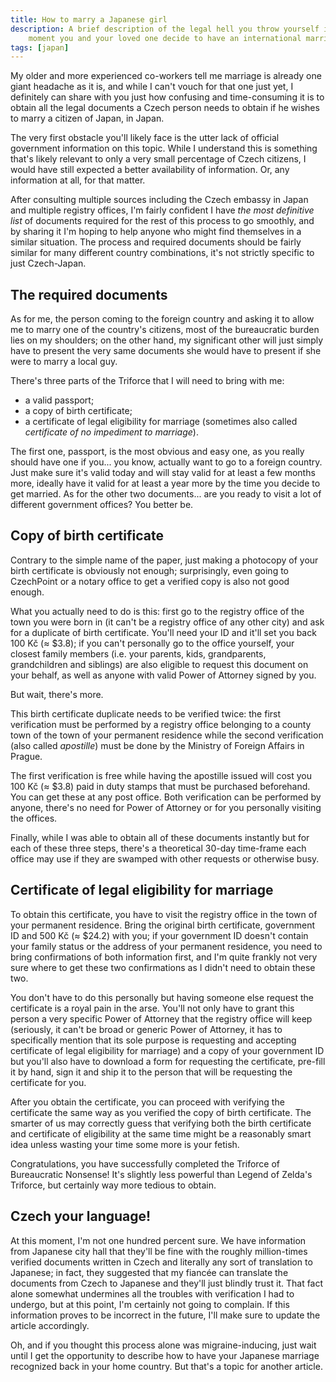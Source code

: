 ```yaml
---
title: How to marry a Japanese girl
description: A brief description of the legal hell you throw yourself into the
    moment you and your loved one decide to have an international marriage.
tags: [japan]
---
```


My older and more experienced co-workers tell me marriage is already one giant
headache as it is, and while I can't vouch for that one just yet, I definitely
can share with you just how confusing and time-consuming it is to obtain all the
legal documents a Czech person needs to obtain if he wishes to marry a citizen
of Japan, in Japan.

The very first obstacle you'll likely face is the utter lack of official
government information on this topic. While I understand this is something
that's likely relevant to only a very small percentage of Czech citizens, I
would have still expected a better availability of information. Or, any
information at all, for that matter.

After consulting multiple sources including the Czech embassy in Japan and
multiple registry offices, I'm fairly confident I have *the most definitive
list* of documents required for the rest of this process to go smoothly, and by
sharing it I'm hoping to help anyone who might find themselves in a similar
situation. The process and required documents should be fairly similar for many
different country combinations, it's not strictly specific to just Czech-Japan.

## The required documents

As for me, the person coming to the foreign country and asking it to allow me to
marry one of the country's citizens, most of the bureaucratic burden lies on my
shoulders; on the other hand, my significant other will just simply have to
present the very same documents she would have to present if she were to marry
a local guy.

There's three parts of the Triforce that I will need to bring with me:

- a valid passport;
- a copy of birth certificate;
- a certificate of legal eligibility for marriage (sometimes also called
    *certificate of no impediment to marriage*).

The first one, passport, is the most obvious and easy one, as you really should
have one if you... you know, actually want to go to a foreign country. Just make
sure it's valid today and will stay valid for at least a few months more,
ideally have it valid for at least a year more by the time you decide to get
married. As for the other two documents... are you ready to visit a lot of
different government offices? You better be.

## Copy of birth certificate

Contrary to the simple name of the paper, just making a photocopy of your birth
certificate is obviously not enough; surprisingly, even going to CzechPoint or a
notary office to get a verified copy is also not good enough.

What you actually need to do is this: first go to the registry office of the
town you were born in (it can't be a registry office of any other city) and ask
for a duplicate of birth certificate. You'll need your ID and it'll set you back
100 Kč (&#8776;&nbsp;$3.8); if you can't personally go to the office yourself,
your closest family members (i.e. your parents, kids, grandparents,
grandchildren and siblings) are also eligible to request this document on your
behalf, as well as anyone with valid Power of Attorney signed by you.

But wait, there's more.

This birth certificate duplicate needs to be verified twice: the first
verification must be performed by a registry office belonging to a county town
of the town of your permanent residence while the second verification (also
called *apostille*) must be done by the Ministry of Foreign Affairs in Prague.

The first verification is free while having the apostille issued will cost you
100 Kč (&#8776;&nbsp;$3.8) paid in duty stamps that must be purchased
beforehand. You can get these at any post office. Both verification can be
performed by anyone, there's no need for Power of Attorney or for you personally
visiting the offices.

Finally, while I was able to obtain all of these documents instantly but for
each of these three steps, there's a theoretical 30-day time-frame each office
may use if they are swamped with other requests or otherwise busy.

## Certificate of legal eligibility for marriage

To obtain this certificate, you have to visit the registry office in the town of
your permanent residence. Bring the original birth certificate, government ID
and 500 Kč (&#8776;&nbsp;$24.2) with you; if your government ID doesn't contain
your family status or the address of your permanent residence, you need to bring
confirmations of both information first, and I'm quite frankly not very sure
where to get these two confirmations as I didn't need to obtain these two.

You don't have to do this personally but having someone else request the
certificate is a royal pain in the arse. You'll not only have to grant this
person a very specific Power of Attorney that the registry office will keep
(seriously, it can't be broad or generic Power of Attorney, it has to
specifically mention that its sole purpose is requesting and accepting
certificate of legal eligibility for marriage) and a copy of your government ID
but you'll also have to download a form for requesting the certificate,
pre-fill it by hand, sign it and ship it to the person that will be requesting
the certificate for you.

After you obtain the certificate, you can proceed with verifying the certificate
the same way as you verified the copy of birth certificate. The smarter of us
may correctly guess that verifying both the birth certificate and certificate of
eligibility at the same time might be a reasonably smart idea unless wasting
your time some more is your fetish.

Congratulations, you have successfully completed the Triforce of Bureaucratic
Nonsense! It's slightly less powerful than Legend of Zelda's Triforce, but
certainly way more tedious to obtain.

## Czech your language!

At this moment, I'm not one hundred percent sure. We have information from
Japanese city hall that they'll be fine with the roughly million-times verified
documents written in Czech and literally any sort of translation to Japanese; in
fact, they suggested that my fiancée can translate the documents from Czech to
Japanese and they'll just blindly trust it. That fact alone somewhat undermines
all the troubles with verification I had to undergo, but at this point, I'm
certainly not going to complain. If this information proves to be incorrect in
the future, I'll make sure to update the article accordingly.

Oh, and if you thought this process alone was migraine-inducing, just wait until
I get the opportunity to describe how to have your Japanese marriage recognized
back in your home country. But that's a topic for another article.
